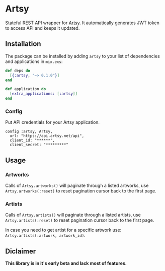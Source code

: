 # Artsy

Stateful REST API wrapper for [Artsy](https://developers.artsy.net/docs/artworks). It automatically generates JWT token to access API and keeps it updated.

## Installation

The package can be installed by adding `artsy` to your list of dependencies and applications in `mix.exs`:

```elixir
def deps do
  [{:artsy, "~> 0.1.0"}]
end

def application do
  [extra_applications: [:artsy]]
end
```

### Config

Put API credentials for your Artsy application.

```
config :artsy, Artsy,
  url: "https://api.artsy.net/api",
  client_id: "******",
  client_secret: "*********"
```

## Usage

### Artworks
Calls of `Artsy.artworks()` will paginate through a listed artworks, use `Artsy.artworks(:reset)` to reset pagination cursor back to the first page.

### Artists
Calls of `Artsy.artists()` will paginate through a listed artists, use `Artsy.artists(:reset)` to reset pagination cursor back to the first page.

In case you need to get artist for a specific artwork use: `Artsy.artists(:artwork, artwork_id)`.

## Diclaimer

**This library is in it's early beta and lack most of features.**
